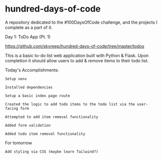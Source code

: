 # hundred-days-of-code
A repository dedicated to the #100DaysOfCode challenge, and the projects I complete as a part of it. 

Day 1: ToDo App (Pt. 1)

https://github.com/skyreep/hundred-days-of-code/tree/master/todos



This is a basic to-do list web application built with Python & Flask. Upon completion it should allow users to add & remove items to their todo list.

  Today's Accomplishments:
  
    Setup venv
    
    Installed dependencies
    
    Setup a basic index page route
    
    Created the logic to add todo items to the todo list via the user-facing form
    
    Attempted to add item removal functionality
    
    Added form validation
    
    Added todo item removal functionality


  For tomorrow
    
    Add styling via CSS (maybe learn Tailwind?)
